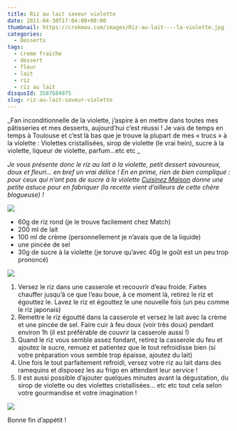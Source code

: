 ```yaml
---
title: Riz au lait saveur violette
date: 2011-04-30T17:04:00+00:00
thumbnail: https://crokmou.com/images/Riz-au-lait----la-violette.jpg
categories:
  - Desserts
tags:
  - creme fraiche
  - dessert
  - fleur
  - lait
  - riz
  - riz au lait
disqusId: 3587684975
slug: riz-au-lait-saveur-violette
---
```


_Fan inconditionnelle de la violette, j’aspire à en mettre dans toutes mes pâtisseries et mes desserts, aujourd’hui c’est réussi ! Je vais de temps en temps à Toulouse et c’est là bas que je trouve la plupart de mes « trucs » à la violette : Violettes cristallisées, sirop de violette (le vrai hein), sucre à la violette, liqueur de violette, parfum…etc etc _

_Je vous présente donc le riz au lait à la violette, petit dessert savoureux, doux et fleuri… en bref un vrai délice ! En en prime, rien de bien compliqué : pour ceux qui n’ont pas de sucre à la violette [Cuisinez Maison](http://cuisinezmaison.canalblog.com/archives/2008/05/12/9108087.html) donne une petite astuce pour en fabriquer (la recette vient d’ailleurs de cette chère blogueuse) !_

[![](http://3.bp.blogspot.com/-9FBrPrKGRvU/TbwwFfpy-kI/AAAAAAAAAF4/WL4YEVrGI6o/s320/2pers.jpg)](http://3.bp.blogspot.com/-9FBrPrKGRvU/TbwwFfpy-kI/AAAAAAAAAF4/WL4YEVrGI6o/s1600/2pers.jpg)

*   60g de riz rond (je le trouve facilement chez Match)
*   200 ml de lait
*   100 ml de crème (personnellement je n’avais que de la liquide)
*   une pincée de sel
*   30g de sucre à la violette (je toruve qu’avec 40g le goût est un peu trop prononcé)

[![](http://4.bp.blogspot.com/-jD2raKy-t_w/Tabb3lV3eGI/AAAAAAAAAEk/G2RYajmhinM/s320/preparation.jpg)](http://4.bp.blogspot.com/-jD2raKy-t_w/Tabb3lV3eGI/AAAAAAAAAEk/G2RYajmhinM/s1600/preparation.jpg)

1.  Versez le riz dans une casserole et recouvrir d’eau froide. Faites chauffer jusqu’à ce que l’eau boue, à ce moment là, retirez le riz et égouttez le. Lavez le riz et égouttez le une nouvelle fois (un peu comme le riz japonais)
2.  Remettre le riz égoutté dans la casserole et versez le lait avec la crème et une pincée de sel. Faire cuir à feu doux (voir très doux) pendant environ 1h (il est préférable de couvrir la casserole aussi !)
3.  Quand le riz vous semble assez fondant, retirez la casserole du feu et ajoutez le sucre, remuez et patientez que le tout refroidisse bien (si votre préparation vous semble trop épaisse, ajoutez du lait)
4.  Une fois le tout parfaitement refroidi, versez votre riz au lait dans des ramequins et disposez les au frigo en attendant leur service !
5.  Il est aussi possible d’ajouter quelques minutes avant la dégustation, du sirop de violette ou des violettes cristallisées… etc etc tout cela selon votre gourmandise et votre imagination !<a name="more"></a>

[![](http://2.bp.blogspot.com/-57NU0QwSttE/Td_OQTnwVAI/AAAAAAAAANc/-fy1zWwCDEw/s640/IMG_9951.JPG)](http://2.bp.blogspot.com/-57NU0QwSttE/Td_OQTnwVAI/AAAAAAAAANc/-fy1zWwCDEw/s1600/IMG_9951.JPG)

Bonne fin d’appétit !

